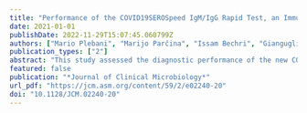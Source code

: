 ```yaml
---
title: "Performance of the COVID19SEROSpeed IgM/IgG Rapid Test, an Immunochromatographic Assay for the Diagnosis of SARS-CoV-2 Infection: a Multicenter European Study"
date: 2021-01-01
publishDate: 2022-11-29T15:07:45.060799Z
authors: ["Mario Plebani", "Marijo Parčina", "Issam Bechri", "Gianguglielmo Zehender", "Vedrana Terkeš", "Balqis Abdel Hafith", "Spinello Antinori", "Sylvie Pillet", "Sylvie Gonzalo", "Achim Hoerauf", "Alessia Lai", "Miro Morović", "Thomas Bourlet", "Alessandro Torre", "Bruno Pozzetto", "Massimo Galli"]
publication_types: ["2"]
abstract: "This study assessed the diagnostic performance of the new COVID19SEROSpeed IgM/IgG rapid test (BioSpeedia, a spinoff of the Pasteur Institute of Paris) for the detection of antibodies against severe acute respiratory syndrome coronavirus 2 (SARS-CoV-2) in comparison to other commercial antibody assays through a large cross-European investigation. The clinical specificity was assessed on 215 prepandemic sera (including some from patients with viral infections or autoimmune disorders). The clinical sensitivity was evaluated on 710 sera from 564 patients whose SARS-CoV-2 infection was confirmed by quantitative reverse transcription-PCR (qRT-PCR) and whose antibody response was compared to that measured by five other commercial tests. The kinetics of the antibody response were also analyzed in seven symptomatic patients. The specificity of the test (BioS) on prepandemic specimens was 98.1% (95% confidence interval [CI], 96.2% to 99.4%). When tested on the 710 pandemic specimens, BioS showed an overall clinical sensitivity of 86.0% (95% CI, 0.83 to 0.89), with good concordance with the Euroimmun assay (overall concordance of 0.91; Cohen’s kappa coefficient of 0.62). Due in part to simultaneous detection of IgM and IgG for both S1 and N proteins, BioS exhibited the highest positive percent agreement at ≥11 days post-symptom onset (PSO). In conclusion, the BioS IgM/IgG rapid test was highly specific and demonstrated a higher positive percentage of agreement than all the enzyme-linked immunosorbent assay/chemiluminescence immunoassay (ELISA/CLIA) commercial tests considered in this study. Moreover, by detecting the presence of antibodies prior to 11 days PSO in 78.2% of the patients, the BioS test increased the efficiency of the diagnosis of SARS-CoV-2 infection in the early stages of the disease."
featured: false
publication: "*Journal of Clinical Microbiology*"
url_pdf: "https://jcm.asm.org/content/59/2/e02240-20"
doi: "10.1128/JCM.02240-20"
---
```


